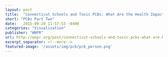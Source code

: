 ```yaml
---
layout: post
title:  "Connecticut Schools and Toxic PCBs: What Are the Health Impacts?"
short: "PCBs Part Two"
date:   2015-09-20 11:57:53 -0400
categories: "Visualization"
publisher: "WNPR"
url: http://wnpr.org/post/connecticut-schools-and-toxic-pcbs-what-are-health-impacts#stream/0
excerpt_separator: <!--more-->
featured-image: '/assets/img/pcb/pcb_person.png'
---
```


